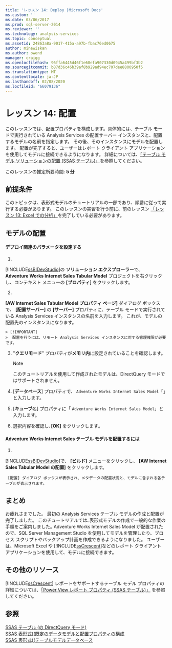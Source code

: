 ```yaml
---
title: 'レッスン 14: Deploy |Microsoft Docs'
ms.custom: ''
ms.date: 03/06/2017
ms.prod: sql-server-2014
ms.reviewer: ''
ms.technology: analysis-services
ms.topic: conceptual
ms.assetid: 24863a8a-9017-415a-a97b-fbac76ed0675
author: minewiskan
ms.author: owend
manager: craigg
ms.openlocfilehash: 96ffa6445d46f1e68efa907330d0945a499bf3b2
ms.sourcegitcommit: b87d36c46b39af8b929ad94ec707dee8800950f5
ms.translationtype: MT
ms.contentlocale: ja-JP
ms.lasthandoff: 02/08/2020
ms.locfileid: "66079136"
---
```

# <a name="lesson-14-deploy"></a>レッスン 14: 配置
  このレッスンでは、配置プロパティを構成します。具体的には、テーブル モードで実行されている Analysis Services の配置サーバー インスタンスと、配置するモデルの名前を指定します。 その後、そのインスタンスにモデルを配置します。 配置が完了すると、ユーザーはレポート クライアント アプリケーションを使用してモデルに接続できるようになります。 詳細については、[「テーブル モデル ソリューションの配置 (SSAS テーブル)」](tabular-models/tabular-model-solution-deployment-ssas-tabular.md)を参照してください。  
  
 このレッスンの推定所要時間: **5 分**  
  
## <a name="prerequisites"></a>前提条件  
 このトピックは、表形式モデルのチュートリアルの一部であり、順番に従って実行する必要があります。 このレッスンの実習を行う前に、前のレッスン [「レッスン 13: Excel での分析」](lesson-12-analyze-in-excel.md)を完了している必要があります。  
  
## <a name="deploy-the-model"></a>モデルの配置  
  
#### <a name="to-configure-deployment-properties"></a>デプロイ関連のパラメータを設定する  
  
1.  
  [!INCLUDE[ssBIDevStudio](../includes/ssbidevstudio-md.md)]の **ソリューション エクスプローラー**で、 **Adventure Works Internet Sales Tabular Model** プロジェクトを右クリックし、コンテキスト メニューの **[プロパティ]** をクリックします。  
  
2.  
  **[AW Internet Sales Tabular Model プロパティ ページ]** ダイアログ ボックスで、 **[配置サーバー]** の **[サーバー]** プロパティに、テーブル モードで実行されている Analysis Services インスタンスの名前を入力します。 これが、モデルの配置先のインスタンスになります。  
  
    > [!IMPORTANT]  
    >  配置を行うには、リモート Analysis Services インスタンスに対する管理権限が必要です。  
  
3.  "**クエリモード**" プロパティが**メモリ内**に設定されていることを確認します。  
  
    > [!NOTE]  
    >  このチュートリアルを使用して作成されたモデルは、DirectQuery モードではサポートされません。  
  
4.  [**データベース**] プロパティで、 `Adventure Works Internet Sales Model`「」と入力します。  
  
5.  [**キューブ**名] プロパティに「 `Adventure Works Internet Sales Model`」と入力します。  
  
6.  選択内容を確認し､**[OK]** をクリックします｡  
  
#### <a name="to-deploy-the-adventure-works-internet-sales-tabular-model"></a>Adventure Works Internet Sales テーブル モデルを配置するには  
  
1.  
  [!INCLUDE[ssBIDevStudio](../includes/ssbidevstudio-md.md)]で、 **[ビルド]** メニューをクリックし、 **[AW Internet Sales Tabular Model の配置]** をクリックします。  
  
     [配置] ダイアログ ボックスが表示され、メタデータの配置状況と、モデルに含まれる各テーブルが表示されます。  
  
## <a name="conclusion"></a>まとめ  
 お疲れさまでした。 最初の Analysis Services テーブル モデルの作成と配置が完了しました。 このチュートリアルでは､表形式モデルの作成で一般的な作業の手順をご案内しました｡ Adventure Works Internet Sales Model が配置されたので、SQL Server Management Studio を使用してモデルを管理したり、プロセス スクリプトやバックアップ計画を作成できるようになりました。 ユーザーは、Microsoft Excel や [!INCLUDE[ssCrescent](../includes/sscrescent-md.md)]などのレポート クライアント アプリケーションを使用して、モデルに接続できます。  
  
## <a name="additional-resources"></a>その他のリソース  
 
  [!INCLUDE[ssCrescent](../includes/sscrescent-md.md)] レポートをサポートするテーブル モデル プロパティの詳細については、[「Power View レポート プロパティ (SSAS テーブル)」](tabular-models/properties-ssas-tabular.md) を参照してください。  
  
## <a name="see-also"></a>参照  
 [SSAS テーブル &#40;の DirectQuery モード&#41;](tabular-models/directquery-mode-ssas-tabular.md)   
 [SSAS 表形式&#41;&#40;既定のデータモデルと配置プロパティの構成](tabular-models/configure-default-data-modeling-and-deployment-properties-ssas-tabular.md)   
 [SSAS 表形式&#41;&#40;テーブルモデルデータベース](tabular-models/tabular-model-databases-ssas-tabular.md)  
  
  
